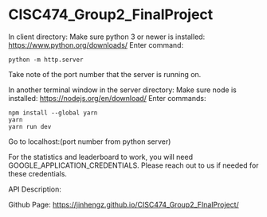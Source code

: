 # CISC474_Group2_FinalProject

In client directory:
Make sure python 3 or newer is installed: https://www.python.org/downloads/
Enter command:
```
python -m http.server
```

Take note of the port number that the server is running on.

In another terminal window in the server directory:
Make sure node is installed: https://nodejs.org/en/download/
Enter commands:
```
npm install --global yarn
yarn
yarn run dev
```

Go to localhost:(port number from python server)

For the statistics and leaderboard to work, you will need GOOGLE_APPLICATION_CREDENTIALS. Please reach out to us if needed for these credentials.

API Description:

Github Page: https://jinhengz.github.io/CISC474_Group2_FInalProject/ </br>
